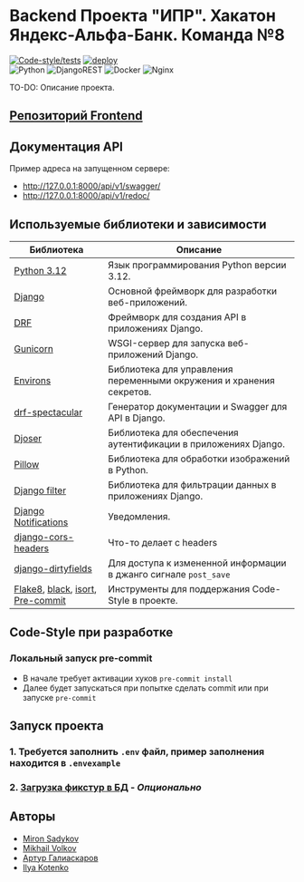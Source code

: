 # Backend Проекта "ИПР". Хакатон Яндекс-Альфа-Банк. Команда №8

[![Code-style/tests](https://github.com/Reagent992/ipr-hackathon-yandex-alfa/actions/workflows/code-style_and_tests.yml/badge.svg)](https://github.com/Reagent992/ipr-hackathon-yandex-alfa/actions/workflows/code-style_and_tests.yml)
[![deploy](https://github.com/Reagent992/ipr-hackathon-yandex-alfa/actions/workflows/deploy.yml/badge.svg)](https://github.com/Reagent992/ipr-hackathon-yandex-alfa/actions/workflows/deploy.yml)\
![Python](https://img.shields.io/badge/python-3670A0?style=for-the-badge&logo=python&logoColor=ffdd54)
![DjangoREST](https://img.shields.io/badge/DJANGO-REST-ff1709?style=for-the-badge&logo=django&logoColor=white&color=ff1709&labelColor=gray)
![Docker](https://img.shields.io/badge/docker-%230db7ed.svg?style=for-the-badge&logo=docker&logoColor=white)
![Nginx](https://img.shields.io/badge/nginx-%23009639.svg?style=for-the-badge&logo=nginx&logoColor=white)

TO-DO: Описание проекта.

## [Репозиторий Frontend](https://github.com/NataliyaNikulshina/ipr-hackathon-yandex-alfa)

## Документация API

Пример адреса на запущенном сервере:

- <http://127.0.0.1:8000/api/v1/swagger/>
- <http://127.0.0.1:8000/api/v1/redoc/>

## Используемые библиотеки и зависимости

| Библиотека | Описание |
|-|-|
| [Python 3.12](https://www.python.org/) | Язык программирования Python версии 3.12.|
| [Django](https://pypi.org/project/Django/)| Основной фреймворк для разработки веб-приложений. |
| [DRF](https://pypi.org/project/djangorestframework/)| Фреймворк для создания API в приложениях Django.|
| [Gunicorn](https://pypi.org/project/gunicorn/)| WSGI-сервер для запуска веб-приложений Django. |
| [Environs](https://pypi.org/project/environs/) | Библиотека для управления переменными окружения и хранения секретов. |
| [drf-spectacular](https://drf-spectacular.readthedocs.io/en/latest/index.html) | Генератор документации и Swagger для API в Django. |
| [Djoser](https://pypi.org/project/djoser/) | Библиотека для обеспечения аутентификации в приложениях Django. |
| [Pillow](https://pypi.org/project/pillow/) | Библиотека для обработки изображений в Python. |
| [Django filter](https://pypi.org/project/django-filter/) | Библиотека для фильтрации данных в приложениях Django. |
| [Django Notifications](https://github.com/django-notifications/django-notifications) | Уведомления. |
| [django-cors-headers](https://pypi.org/project/django-cors-headers/) | Что-то делает с headers |
| [django-dirtyfields](https://django-dirtyfields.readthedocs.io/en/stable/quickstart.html) | Для доступа к измененной информации в джанго сигнале `post_save` |
| [Flake8](https://pypi.org/project/flake8/), [black](https://pypi.org/project/black/), [isort](https://pypi.org/project/isort/), [Pre-commit](https://pypi.org/project/pre-commit/) | Инструменты для поддержания Code-Style в проекте. |

## Code-Style при разработке

### Локальный запуск pre-commit

- В начале требует активации хуков `pre-commit install`
- Далее будет запускаться при попытке сделать commit или при запуске `pre-commit`

## Запуск проекта

### 1. Требуется заполнить `.env` файл, пример заполнения находится в `.envexample`

### 2. [Загрузка фикстур в БД](docs/authorization.md) - _Опционально_

## Авторы

- [Miron Sadykov](https://github.com/Reagent992)
- [Mikhail Volkov](https://github.com/greenpandorik)
- [Артур Галиаскаров](https://github.com/Arti1946)
- [Ilya Kotenko](https://github.com/IlyaKotenko)
